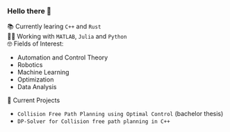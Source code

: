 ### Hello there 👋

📚 Currently learing `C++` and `Rust` <br>
👨‍🔬 Working with `MATLAB`, `Julia` and `Python` <br>
🤓 Fields of Interest: 
- Automation and Control Theory 
- Robotics 
- Machine Learning
- Optimization
- Data Analysis

🚀 Current Projects 
- `Collision Free Path Planning using Optimal Control` (bachelor thesis)
- `DP-Solver for Collision free path planning in C++` 

<!--
**ahartlba/ahartlba** is a ✨ _special_ ✨ repository because its `README.md` (this file) appears on your GitHub profile.

Here are some ideas to get you started:

- 🔭 I’m currently working on ...
- 🌱 I’m currently learning ...
- 👯 I’m looking to collaborate on ...
- 🤔 I’m looking for help with ...
- 💬 Ask me about ...
- 📫 How to reach me: ...
- 😄 Pronouns: ...
- ⚡ Fun fact: ...
-->
